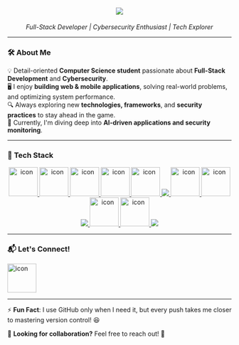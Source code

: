 <h1 align="center">
  <img src="https://readme-typing-svg.herokuapp.com?font=Fira+Code&size=30&duration=3000&pause=500&color=F7F7F7&center=true&vCenter=true&width=450&height=60&lines=Hey+there!+👋;I'm+Ankit+K+Singh" />
</h1>
<p align="center">
  <i>Full-Stack Developer | Cybersecurity Enthusiast | Tech Explorer</i>  
</p>

---

### 🛠 **About Me**
💡 Detail-oriented **Computer Science student** passionate about **Full-Stack Development** and **Cybersecurity**.  
🖥️ I enjoy **building web & mobile applications**, solving real-world problems, and optimizing system performance.  
🔍 Always exploring new **technologies, frameworks**, and **security practices** to stay ahead in the game.  
📌 Currently, I'm diving deep into **AI-driven applications and security monitoring**.  

---

### 🚀 **Tech Stack**
<p align="center">
  <a href="https://skillicons.dev">
<img src="https://techstack-generator.vercel.app/java-icon.svg" alt="icon" width="65" height="65" />
<img src="https://techstack-generator.vercel.app/cpp-icon.svg" alt="icon" width="65" height="65" />
<img src="https://techstack-generator.vercel.app/python-icon.svg" alt="icon" width="65" height="65" />
<img src="https://techstack-generator.vercel.app/js-icon.svg" alt="icon" width="65" height="65" />
<img src="https://techstack-generator.vercel.app/react-icon.svg" alt="icon" width="65" height="65" />

<img src="https://skillicons.dev/icons?i=nodejs,express,androidstudio,flutter,dart,git,bash,kubernetes"/>

<img src="https://techstack-generator.vercel.app/docker-icon.svg" alt="icon" width="65" height="65" />
<img src="https://techstack-generator.vercel.app/aws-icon.svg" alt="icon" width="65" height="65" />

 <img src="https://skillicons.dev/icons?i=vercel,html,css,tailwind,bootstrap"/>

<img src="https://techstack-generator.vercel.app/restapi-icon.svg" alt="icon" width="65" height="65" />
<img src="https://techstack-generator.vercel.app/mysql-icon.svg" alt="icon" width="65" height="65" />

<img src="https://skillicons.dev/icons?i=mongodb,firebase,kali,notion" />
  </a>
</p>

---

### 📬 **Let's Connect!**
<p align="left">
  <a href="https://www.linkedin.com/in/ankit748/">
    <img src="https://user-images.githubusercontent.com/74038190/235294012-0a55e343-37ad-4b0f-924f-c8431d9d2483.gif" alt="icon" width="65" height="65"/>
  </a>
</p>

---

⚡ **Fun Fact**: I use GitHub only when I need it, but every push takes me closer to mastering version control! 😆  

🔭 **Looking for collaboration?** Feel free to reach out! 🤝  
